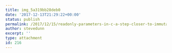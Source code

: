 ```yaml
---
title: img_5a319bb28deb0
date: '2017-12-13T21:29:22+00:00'
status: publish
permalink: /2017/12/15/readonly-parameters-in-c-a-step-closer-to-immutability/img_5a319bb28deb0
author: stevedunn
excerpt: ''
type: attachment
id: 216
---
```

<!DOCTYPE html PUBLIC "-//W3C//DTD HTML 4.0 Transitional//EN" "http://www.w3.org/TR/REC-html40/loose.dtd">
<?xml encoding="UTF-8">
